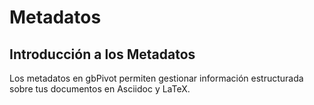 # Metadatos

## Introducción a los Metadatos

Los metadatos en gbPivot permiten gestionar información estructurada sobre tus documentos en Asciidoc y LaTeX.
